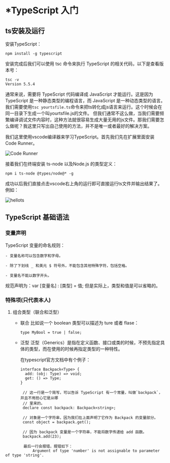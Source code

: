 # *TypeScript 入门

## ts安装及运行

安装TypeScript：

```npm install -g typescript```

安装完成后我们可以使用 tsc 命令来执行 TypeScript 的相关代码，以下是查看版本号：
```
tsc -v
Version 5.5.4
```

通常来说，需要将 TypeScript 代码编译成 JavaScript 才能运行。这是因为 TypeScript 是一种静态类型的编程语言，而 JavaScript 是一种动态类型的语言。我们需要使用`tsc yourtsfile.ts`命令来把ts转化成js语言来运行。这个时候会在同一目录下生成一个叫yourtsfile.js的文件。
但我们通常不这么做，当我们需要频繁编译调试文件内容时，这种方法就很容易生成大量无用的js文件。那我们需要怎么做呢？我这里只写出自己使用的方法，并不是唯一或者最好的解决方案。

我们这里使用vscode编译器来学习TypeScript。首先我们先在扩展里面安装Code Runner。

![Code Runner]()

接着我们在终端安装 ts-node 以及Node.js 的类型定义：

```npm i ts-node @types/node@* -g```

成功以后我们直接点击vscode右上角的运行即可直接运行ts文件并输出结果了。例如：

![hellots]()

## TypeScript 基础语法

### 变量声明

TypeScript 变量的命名规则：

    - 变量名称可以包含数字和字母。

    - 除了下划线 _ 和美元 $ 符号外，不能包含其他特殊字符，包括空格。

    - 变量名不能以数字开头。

规范声明为：var [变量名] : [类型] = 值;
但是实际上，类型和值是可以省略的。

### 特殊项(只代表本人)

1. 组合类型（联合和泛型）
    - 联合
        比如说一个 boolean 类型可以描述为 ture 或者 flase：
      
        `type MyBool = true | false;`
        
    - 泛型
        泛型（Generics）是指在定义函数、接口或类的时候，不预先指定具体的类型，而在使用的时候再指定类型的一种特性。
      
        在typescript官方文档中有个例子：
       ```
       interface Backpack<Type> {
         add: (obj: Type) => void;
         get: () => Type;
       }
 
        // 这一行是一个简写，可以告诉 TypeScript 有一个常量，叫做`backpack`，并且不用担心它是从哪
        // 里来的。
        declare const backpack: Backpack<string>;
 
        // 对象是一个字符串，因为我们在上面声明了它作为 Backpack 的变量部分。
        const object = backpack.get();
 
        // 因为 backpack 变量是一个字符串，不能将数字传递给 add 函数。
        backpack.add(23);
```
        最后一行会报错，报错如下：
            Argument of type 'number' is not assignable to parameter of type 'string'. 







